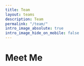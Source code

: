 ```yaml
---
title: Team
layout: teams
description: Team
permalink: "/team/"
intro_image_absolute: true
intro_image_hide_on_mobile: false
---
```


# Meet Me

<!-- Our team of qualified accountants and financial consultants can help your business at any stage of it's growth. -->
